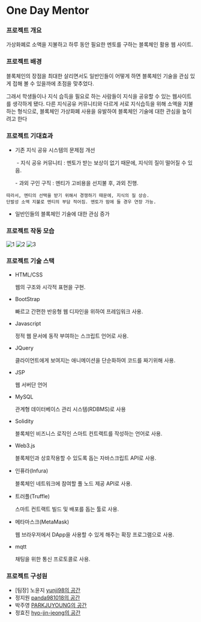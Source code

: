 # One Day Mentor 

### **프로젝트 개요**

가상화폐로 소액을 지불하고 하루 동안 필요한 멘토를 구하는 블록체인 활용 웹 사이트.



### **프로젝트 배경**

블록체인의 장점을 최대한 살리면서도 일반인들이 어떻게 하면 블록체인 기술을 관심 있게 접해 볼 수 있을까에 초점을 맞추었다.

그래서 학생들이나 지식 습득을 필요로 하는 사람들이 지식을 공유할 수 있는 웹사이트를 생각하게 됐다. 다른 지식공유 커뮤니티와 다르게 서로 지식습득을 위해 소액을 지불하는 형식으로, 블록체인 가상화폐 사용을 유발하여 블록체인 기술에 대한 관심을 높이려고 한다



### **프로젝트 기대효과**

- 기존 지식 공유 시스템의 문제점 개선

  ​	 \- 지식 공유 커뮤니티 : 멘토가 받는 보상이 없기 때문에, 지식의 질이 떨어질 수 있음.

   	\- 과외 구인 구직 : 멘티가 고비용을 선지불 후, 과외 진행.

 ```
따라서, 멘티의 선택을 받기 위해서 경쟁하기 때문에, 지식의 질 상승.
단발성 소액 지불로 멘티의 부담 적어짐. 멘토가 맘에 들 경우 연장 가능.
 ```



- 일반인들의 블록체인 기술에 대한 관심 증가



### 프로젝트 작동 모습
![1](https://user-images.githubusercontent.com/56016350/105573387-92901a00-5da0-11eb-897f-c1207c6218dc.gif)
![2](https://user-images.githubusercontent.com/56016350/105573395-a50a5380-5da0-11eb-8648-2b8721f856e1.gif)
![3](https://user-images.githubusercontent.com/56016350/105573396-a6d41700-5da0-11eb-8705-d979bdecef2d.gif)



### 프로젝트 기술 스택

- HTML/CSS

  웹의 구조와 시각적 표현을 구현.

- BootStrap

  빠르고 간편한 반응형 웹 디자인을 위하여 프레임워크 사용.

- Javascript

  정적 웹 문서에 동작 부여하는 스크립트 언어로 사용.

- JQuery

  클라이언트에게 보여지는 애니메이션을 단순화하여 코드를 짜기위해 사용.

- JSP

  웹 서버단 언어

- MySQL

  관계형 데이터베이스 관리 시스템(RDBMS)로 사용

- Solidity

  블록체인 비즈니스 로직인 스마트 컨트랙트를 작성하는 언어로 사용. 

- Web3.js

  블록체인과 상호작용할 수 있도록 돕는 자바스크립트 API로 사용.

- 인퓨라(Infura)

  블록체인 네트워크에 참여할 풀 노드 제공 API로 사용.

- 트러플(Truffle)

  스마트 컨트랙트 빌드 및 배포를 돕는 툴로 사용.

- 메타마스크(MetaMask)

  웹 브라우저에서 DApp을 사용할 수 있게 해주는 확장  프로그램으로 사용.

- mqtt

  채팅을 위한 통신 프로토콜로 사용.



### 프로젝트 구성원

- [팀장] 노윤지 [yunji98의 공간](https://github.com/yunji98)
- 정지원 [panda981018의 공간](https://github.com/panda981018)
- 박주영 [PARKJUYOUNG의 공간](https://github.com/juzero98)
- 정효진 [hyo-jin-jeong의 공간](https://github.com/hyo-jin-jeong)

